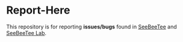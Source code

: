 Report-Here
===========

This repository is for reporting **issues/bugs** found in [SeeBeeTee](http://seebeetee.com "Creative Blogging Tips") and  [SeeBeeTee Lab](http://lab.seebeetee.com "Lab of Creative Blogging Tips").
